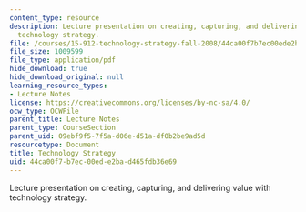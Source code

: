 ```yaml
---
content_type: resource
description: Lecture presentation on creating, capturing, and delivering value with
  technology strategy.
file: /courses/15-912-technology-strategy-fall-2008/44ca00f7b7ec00ede2bad465fdb36e69_lec_01.pdf
file_size: 1009599
file_type: application/pdf
hide_download: true
hide_download_original: null
learning_resource_types:
- Lecture Notes
license: https://creativecommons.org/licenses/by-nc-sa/4.0/
ocw_type: OCWFile
parent_title: Lecture Notes
parent_type: CourseSection
parent_uid: 09ebf9f5-7f5a-d06e-d51a-df0b2be9ad5d
resourcetype: Document
title: Technology Strategy
uid: 44ca00f7-b7ec-00ed-e2ba-d465fdb36e69
---
```

Lecture presentation on creating, capturing, and delivering value with technology strategy.